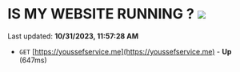 # IS MY WEBSITE RUNNING ? [![](https://img.shields.io/static/v1?label=Sponsor&message=%E2%9D%A4&logo=GitHub&color=%23fe8e86)](https://github.com/sponsors/<username>)

Last updated: **10/31/2023, 11:57:28 AM**

- `GET` [https://youssefservice.me](https://youssefservice.me) - **Up** (647ms)
